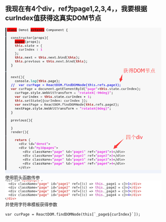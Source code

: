 ## 我现在有4个div，ref为page1,2,3,4，，我要根据curIndex值获得这真实DOM节点
![problem](problem1.png)    
使用箭头函数传参
![answer](problem2.png)   
并使用字符串模板获得参数       
```
var curPage = ReactDOM.findDOMNode(this[`_page${curIndex}`]);
```
